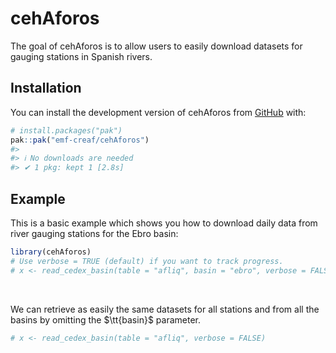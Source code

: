 
<!-- README.md is generated from README.Rmd. Please edit that file -->

# cehAforos

<!-- badges: start -->
<!-- badges: end -->

The goal of cehAforos is to allow users to easily download datasets for
gauging stations in Spanish rivers.

## Installation

You can install the development version of cehAforos from
[GitHub](https://github.com/) with:

``` r
# install.packages("pak")
pak::pak("emf-creaf/cehAforos")
#> 
#> ℹ No downloads are needed
#> ✔ 1 pkg: kept 1 [2.8s]
```

## Example

This is a basic example which shows you how to download daily data from
river gauging stations for the Ebro basin:

``` r
library(cehAforos)
# Use verbose = TRUE (default) if you want to track progress.
# x <- read_cedex_basin(table = "afliq", basin = "ebro", verbose = FALSE)
```

<br>

We can retrieve as easily the same datasets for all stations and from
all the basins by omitting the $\tt{basin}$ parameter.

``` r
# x <- read_cedex_basin(table = "afliq", verbose = FALSE)
```
